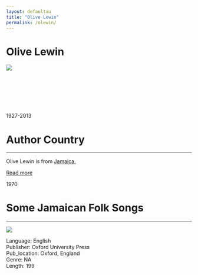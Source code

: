 ```yaml
---
layout: defaultau
title: "Olive Lewin"
permalink: /olewin/
---
```

<!-- partial:index.partial.html -->
<div class="content">
     <h1>Olive Lewin</h1>
    <div class="quote">
        <div><img src="https://s1.stabroeknews.com/images/2013/04/olivelewin.jpg" class="logo"></div>
    </div>
    <div class="timeline">
        <div style="padding-bottom:100px;"></div>
        <div class="block">
             <div class="date right"><p class="right">1927-2013</p></div>
            <div class="dot"></div>
            <div class="left first">
            <div class="author_country">
                <h1>Author Country</h1><hr>
          <div class="aclocation">  <p>Olive Lewin is from <a href="{{ site.baseurl }}/4">Jamaica.</a></p></div>
              <div class="acreadmore">  <a href="WIKI LINK" target="_blank">Read more</a></div>
            </div>
            </div>
        <div class="block">
            <div class="date left"><p class="left">1970</p></div>
            <div class="dot"></div>
            <div class="right hide">
                <h1>Some Jamaican Folk Songs</h1><hr>
                <p><img src="https://pictures.abebooks.com/inventory/30879002071.jpg"></p>
                <p>
                Language: English<br/>
                Publisher: Oxford University Press<br/>
                Pub_location: Oxford, England<br/>
                Genre: NA<br/>
                Length: 199<br/>                   </p>
            </div>
        </div>
  <!-- partial -->
<script src='https://cdnjs.cloudflare.com/ajax/libs/jquery/3.1.1/jquery.min.js'></script><script  src="{{ site.baseurl }}/assets/js/authorscript.js"></script>